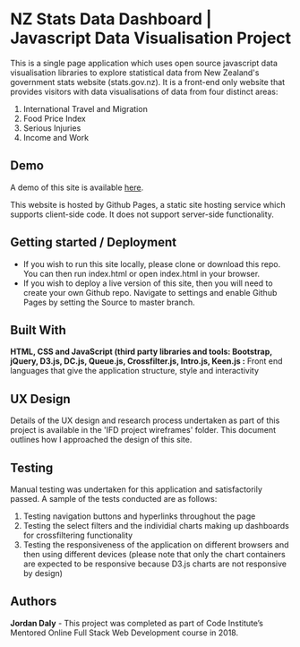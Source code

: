 # NZ Stats Data Dashboard | Javascript Data Visualisation Project

This is a single page application which uses open source javascript data visualisation libraries to explore statistical data from New Zealand's government stats website (stats.gov.nz). It is a front-end only website that provides visitors with data visualisations of data from four distinct areas:
1.	International Travel and Migration
2.	Food Price Index
3.	Serious Injuries
4.	Income and Work


## Demo

A demo of this site is available [here](https://jordandaly.github.io/nz_stats_data_dashboard/index.html).

This website is hosted by Github Pages, a static site hosting service which supports client-side code. It does not support server-side functionality.


## Getting started / Deployment

* If you wish to run this site locally, please clone or download this repo. You can then run index.html or open index.html in your browser.
* If you wish to deploy a live version of this site, then you will need to create your own Github repo. Navigate to settings and enable Github Pages by setting the Source to master branch. 
 

## Built With

**HTML, CSS and JavaScript (third party libraries and tools: Bootstrap, jQuery, D3.js, DC.js, Queue.js, Crossfilter.js, Intro.js, Keen.js :** Front end languages that give the application structure, style and interactivity

## UX Design

Details of the UX design and research process undertaken as part of this project is available in the 
'IFD project wireframes' folder. This document outlines how I approached the design of this site.

## Testing

Manual testing was undertaken for this application and satisfactorily passed. A sample of the tests conducted are as follows:
1.	Testing navigation buttons and hyperlinks throughout the page
2.	Testing the select filters and the individial charts making up dashboards for crossfiltering functionality
3.	Testing the responsiveness of the application on different browsers and then using different devices (please note that only the chart containers are expected to be responsive because D3.js charts are not responsive by design)

## Authors

**Jordan Daly** - This project was completed as part of Code Institute’s Mentored Online Full Stack Web Development course in 2018.


